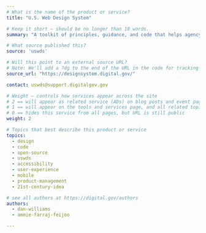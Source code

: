 ```yaml
---
# What is the name of the product or service?
title: "U.S. Web Design System"

# Keep it short — should be no longer than 10 words.
summary: "A toolkit of principles, guidance, and code that helps agency digital teams build accessible, mobile-friendly government websites for the American public. "

# What source published this?
source: 'uswds'

# Will this point to an external source URL?
# Note: We'll add a ?dg to the end of the URL in the code for tracking purposes
source_url: "https://designsystem.digital.gov/"

contact: uswds@support.digitalgov.gov

# Weight — controls how services appear across the site
# 2 == will appear as related service (ADs) on blog posts and event pages
# 1 == will appear on the tools and services page, and all related topic pages
# 0 == hides this service from all pages, but URL is still public
weight: 2

# Topics that best describe this product or service
topics:
  - design
  - code
  - open-source
  - uswds
  - accessibility
  - user-experience
  - mobile
  - product-management
  - 21st-century-idea

# see all authors at https://digital.gov/authors
authors:
  - dan-williams
  - ammie-farraj-feijoo

---
```

